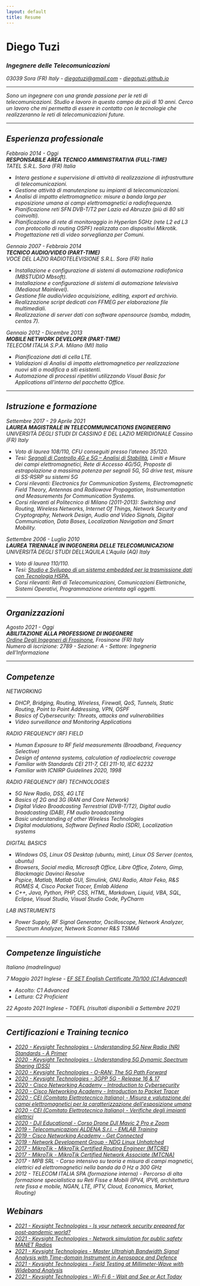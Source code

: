 ```yaml
---
layout: default
title: Resume
---
```


Diego Tuzi
==========

### <em>Ingegnere delle Telecomunicazioni<em>

03039 Sora (FR) Italy - [diegotuzi@gmail.com](mailto:diegotuzi@gmail.com) - [diegotuzi.github.io](https://diegotuzi.github.io/)

--- 

*Sono un ingegnere con una grande passione per le reti di telecomunicazioni. Studio e lavoro in questo campo da più di 10 anni. Cerco un lavoro che mi permetta di essere in contatto con le tecnologie che realizzeranno le reti di telecomunicazioni future.*

---

Esperienza professionale
----------

Febbraio 2014 - Oggi<br>
**RESPONSABILE AREA TECNICO AMMINISTRATIVA (FULL-TIME)**<br>
TATEL S.R.L. Sora (FR) Italia

* Intera gestione e supervisione di attività di realizzazione di infrastrutture di telecomunicazioni.
* Gestione attività di manutenzione su impianti di telecomunicazioni.
* Analisi di impatto elettromagnetico: misure a banda larga per esposizione umana ai campi elettromagnetici a radiofrequenza.
* Pianificazione reti SFN DVB-T/T2 per Lazio ed Abruzzo (più di 80 siti coinvolti).
* Pianificazione di rete di monitoraggio in Hyperlan 5GHz (rete L2 ed L3 con protocollo di routing OSPF) realizzata con dispositivi Mikrotik.
* Progettazione reti di video sorveglianza per Comuni.

Gennaio 2007 - Febbraio 2014<br>
**TECNICO AUDIO/VIDEO (PART-TIME)**<br>
VOCE DEL LAZIO RADIOTELEVISIONE S.R.L. Sora (FR) Italia

* Installazione e configurazione di sistemi di automazione radiofonica (MBSTUDIO  Mbsoft).
* Installazione e configurazione di sistemi di automazione televisiva (Mediaout  Mainlevel).
* Gestione file audio/video acquisizione, editing, export ed archivio.
* Realizzazione script dedicati con FFMEG per elaborazione file multimediali.
* Realizzazione di server dati con software opensource (samba,  mdadm, centos 7).

Gennaio 2012 - Dicembre 2013<br>
**MOBILE NETWORK DEVELOPER (PART-TIME)**<br>
TELECOM ITALIA S.P.A. Milano (MI) Italia

* Pianificazione dati di cella LTE.
* Validazioni di Analisi di impatto elettromagnetico per realizzazione nuovi siti o modifica a siti esistenti.
* Automazione di processi ripetitivi utilizzando Visual Basic for Applications all’interno del pacchetto Office.

---

Istruzione e formazione
----------

Settembre 2017 - 29 Aprile 2021<br>
**LAUREA MAGISTRALE IN TELECOMMUNICATIONS ENGINEERING**<br>
UNIVERSITÀ DEGLI STUDI DI CASSINO E DEL LAZIO MERIDIONALE Cassino (FR) Italy

* Voto di laurea 108/110, CFU conseguiti  presso l’ateneo 35/120.
* Tesi: [Segnali di Controllo 4G e 5G – Analisi di Stabilità](https://diegotuzi.github.io/2021/04/29/unicas-thesis.html), Limiti e Misure dei campi elettromagnetici, Rete di Accesso 4G/5G, Proposte di estrapolazione a massima potenza per segnali 5G, 5G drive test, misure di SS-RSRP su sistemi 5G
* Corsi rilevanti: Electronics for Communication Systems, Electromagnetic Field Theory,  Antennas and Radiowave Propagation,  Instrumentation and Measurements for Communication Systems.
* Corsi rilevanti al Politecnico di Milano (2011-2013): Switching and Routing, Wireless Networks, Internet Of Things, Network Security and Cryptography, Network Design, Audio and Video Signals, Digital Communication, Data Bases, Localization Navigation and Smart Mobility.

Settembre 2006 - Luglio 2010<br>
**LAUREA TRIENNALE IN INGEGNERIA DELLE TELECOMUNICAZIONI**<br>
UNIVERSITÀ DEGLI STUDI DELL’AQUILA L'Aquila (AQ) Italy

* Voto di laurea 110/110.
* Tesi: [Studio e Sviluppo di un sistema embedded per la trasmissione dati con Tecnologia HSPA.](2010-07-27-univaq-bachelor_thesis.md)
* Corsi rilevanti: Reti di Telecomunicazioni, Comunicazioni Elettroniche, Sistemi Operativi, Programmazione orientata agli oggetti.

---

Organizzazioni
--------------

Agosto 2021 - Oggi<br>
**ABILITAZIONE ALLA PROFESSIONE DI INGEGNERE**<br>
[Ordine Degli Ingegneri di Frosinone](https://www.ingegneri.fr.it/), Frosinone (FR) Italy<br>
Numero di iscrizione: 2789 - Sezione: A - Settore: Ingegneria dell'Informazione

---

Competenze
------

NETWORKING
* DHCP, Bridging, Routing, Wireless, Firewall, QoS, Tunnels, Static Routing, Point to Point Addressing, VPN, OSPF
* Basics of Cybersecurity: Threats, attacks and vulnerabilities
* Video surveillance and Monitoring Applications

RADIO FREQUENCY (RF) FIELD
* Human Exposure to RF field measurements (Broadband, Frequency Selective)
* Design of antenna systems, calculation of radioelectric coverage
* Familiar with Standards CEI 211-7, CEI 211-10, IEC 62232
* Familiar with ICNIRP Guidelines 2020, 1998

RADIO FREQUENCY (RF) TECHNOLOGIES
* 5G New Radio, DSS, 4G LTE
* Basics of 2G and 3G (RAN and Core Network)
* Digital Video Broadcasting Terrestrial (DVB-T/T2), Digital audio broadcasting (DAB), FM audio broadcasting
* Basic understanding of other Wireless Technologies
* Digital modulations, Software Defined Radio (SDR), Localization systems

DIGITAL BASICS
* Windows OS, Linux OS Desktop (ubuntu, mint), Linux OS Server (centos, ubuntu)
* Browsers, Social media, Microsoft Office, Libre Office, Zotero, Gimp, Blackmagic Davinci Resolve
* Pspice, Matlab, Matlab GUI, Simulink, GNU Radio, Altair Feko, R&S ROMES 4, Cisco Packet Tracer, Emlab Aldena
* C++, Java, Python, PHP, CSS, HTML, Markdown, Liquid, VBA, SQL, Eclipse, Visual Studio, Visual Studio Code, PyCharm

LAB INSTRUMENTS
* Power Supply, RF Signal Generator, Oscilloscope, Network Analyzer, Spectrum Analyzer, Network Scanner R&S TSMA6

---

Competenze linguistiche
------

Italiano (madrelingua)

7 Maggio 2021 Inglese - [EF SET English Certificate 70/100 (C1 Advanced)](https://www.efset.org/cert/aA34sY)
* Ascolto: C1 Advanced
* Lettura: C2 Proficient

22 Agosto 2021 Inglese - TOEFL (risultati disponibili a Settembre 2021)

---

Certificazioni e Training tecnico
------

* [2020 - Keysight Technologies - Understanding 5G New Radio (NR) Standards - A Primer](https://verify.skilljar.com/c/z6uts65inx8j)
* [2020 - Keysight Technologies - Understanding 5G Dynamic Spectrum Sharing (DSS)](https://verify.skilljar.com/c/oxp4gnm3qtd3)
* [2020 - Keysight Technologies - O-RAN: The 5G Path Forward](https://verify.skilljar.com/c/btao4mdhktv7)
* [2020 - Keysight Technologies - 3GPP 5G - Release 16 & 17](https://verify.skilljar.com/c/7df6ye99c9ht)
* [2020 - Cisco Networking Academy - Introduction to Cybersecurity](/assets/pdf/2020-11-09-certificate-cisco-Introduction_to_certificate.pdf)
* [2020 - Cisco Networking Academy - Introduction to Packet Tracer](/assets/pdf/2020-11-03-certificate-cisco-introdution_to_packet_tracer.pdf)
* [2020 - CEI (Comitato Elettrotecnico Italiano) - Misura e valutazione dei campi elettromagnetici per la caratterizzazione dell'esposizione umana](/assets/pdf/2020-09-29-certificate-cei-emf.pdf)
* [2020 - CEI (Comitato Elettrotecnico Italiano) - Verifiche degli impianti elettrici](/assets/pdf/2020-05-22-certificate-cei-impianti_elettrici.pdf)
* [2020 - DJI Educational - Corso Drone DJI Mavic 2 Pro e Zoom](/assets/pdf/2020-04-01-certificate-DJI-drone.pdf)
* [2019 - Telecomunicazioni ALDENA S.r.l. - EMLAB Training](/assets/pdf/2019-08-10-certificate-aldena-emlab.pdf)
* [2019 - Cisco Networking Academy - Get Connected](/assets/pdf/2019-04-18-certificate-cisco-Introduction_to_certificate.pdf)
* [2019 - Network Development Group - NDG Linux Unhatched](/assets/pdf/2019-04-18-certificate-NDG_Linux_Unhatched.pdf)
* [2017 - MikroTik - MikroTik Certified Routing Engineer (MTCRE)](/assets/pdf/2017-12-12-mikrotik-MTCRE.pdf)
* [2017 - MikroTik - MikroTik Certified Network Associate (MTCNA)](/assets/pdf/2017-12-06-mikrotik-MTCNA.pdf)
* 2017 - MPB SRL - Corso intensivo su teoria e misura di campi magnetici, elettrici ed elettromagnetici nella banda da 0 Hz a 300 GHz
* 2012 - TELECOM ITALIA SPA (formazione interna) - Percorso di alta formazione specialistica su Reti Fisse e Mobili (IPV4, IPV6, architettura rete fissa e mobile, NGAN, LTE, IPTV, Cloud, Economics, Market, Routing)

Webinars
------

* [2021 - Keysight Technologies - Is your network security prepared for post-pandemic world?](https://diegotuzi.github.io/2021/07/29/webinar-testingforpostpandemicnetwork.html)
* [2021 - Keysight Technologies - Network simulation for public safety MANET Radios](https://diegotuzi.github.io/2021/07/22/webinar-netsim-pubsafe-manet.html)
* [2021 - Keysight Technologies - Master Ultrahigh Bandwidth Signal Analysis with Time-domain Instrument in Aerospace and Defence](https://diegotuzi.github.io/2021/07/14/webinar-ultrahigh_bw_analysis.html)
* [2021 - Keysight Technologies - Field Testing at Millimeter-Wave with Wideband Analysis](https://diegotuzi.github.io/2021/07/07/webinar-fieldtesting.html)
* [2021 - Keysight Technologies - Wi-Fi 6 - Wait and See or Act Today](https://diegotuzi.github.io/2021/06/10/webinar-wifi6.html)
